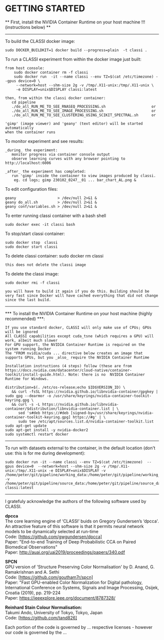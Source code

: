 
# GETTING STARTED


** First, install the NVIDIA Container Runtime on your host machine !!! (instructions below) **

---
 To build the CLASSI docker image:

    sudo DOCKER_BUILDKIT=1 docker build --progress=plain  -t classi .

 To run a CLASSI experiment from within the docker image just built:

    from host console:
        sudo docker container rm -f classi
        sudo docker run  -it --name classi --env TZ=$(cat /etc/timezone) --gpus device=0 \
         --network=host --shm-size 2g -v /tmp/.X11-unix:/tmp/.X11-unix \
         -e DISPLAY=unix$DISPLAY classi:latest

    then, from within the classi docker container:
       cd pipeline
       ./do_all_RUN_ME_TO_SEE_RNASEQ_PROCESSING.sh                     or
       ./do_all_RUN_ME_TO_SEE_IMAGE_PROCESSING.sh                      or
       ./do_all_RUN_ME_TO_SEE_CLUSTERING_USING_SCIKIT_SPECTRAL.sh      or

    'gimp' (image viewer) and 'geany' (text editor) will be started automatically
    when the container runs

 To monitor experiment and see results:

    _during_ the experiment:
       monitor progress via container console output
       observe learning curves with any browser pointing to http://localhost:6006
       
    _after_ the experiment has completed:
       run 'gimp' inside the container to view images produced by classi. 
        eg. cd logs; gimp 230102_0247__01 ... bar_chart_AL.png &

 To edit configuration files:

    geany                   > /dev/null 2>&1 &
    geany do_all.sh         > /dev/null 2>&1 &
    geany conf/variables.sh > /dev/null 2>&1 &

 To enter running classi container with a bash shell

    sudo docker exec -it classi bash

 To stop/start classi container:

    sudo docker stop  classi
    sudo docker start classi

 To delete classi container:
    sudo docker rm classi

    this does not delete the classi image

 To delete the classi image:

    sudo docker rmi -f classi

    you will have to build it again if you do this. Building should be very fast since Docker will have cached everything that did not change since the last build.

---

 *** To install the NVIDIA Container Runtime on your host machine (highly recommended) ***:

    If you use standard docker, CLASSI will only make use of CPUs; GPUs will be ignored
    All CLASSI capabilities except cuda_tsne (which requires a GPU) will work, albeit much slower
    For GPU support, the NVIDIA Container Runtime is required on the system running Docker
    The "FROM nvidia/cuda ... directive below creates an image that supports GPUs, but you _also_ require the NVIDIA Container Runtime
    
    Installation instructions (4 steps) follow (these are from https://docs.nvidia.com/datacenter/cloud-native/container-toolkit/install-guide.html). Note: there is no  NVIDIA Container Runtime for Windows.

    distribution=$(. /etc/os-release;echo $ID$VERSION_ID) \
       && curl -fsSL https://nvidia.github.io/libnvidia-container/gpgkey | sudo gpg --dearmor -o /usr/share/keyrings/nvidia-container-toolkit-keyring.gpg \
       && curl -s -L https://nvidia.github.io/libnvidia-container/$distribution/libnvidia-container.list | \
          sed 's#deb https://#deb [signed-by=/usr/share/keyrings/nvidia-container-toolkit-keyring.gpg] https://#g' | \
          sudo tee /etc/apt/sources.list.d/nvidia-container-toolkit.list
    sudo apt-get update
    sudo apt-get install -y nvidia-docker2
    sudo systemctl restart docker

---

 To run with datasets external to the container, in the default location (don't use: this is for me during development):

    sudo docker run -it --name classi --env TZ=$(cat /etc/timezone)  --gpus device=0  --network=host --shm-size 2g -v /tmp/.X11-unix:/tmp/.X11-unix -e DISPLAY=unix$DISPLAY -v /home/peter/git/pipeline/working_data:/home/peter/git/pipeline/working_data -v /home/peter/git/pipeline/source_data:/home/peter/git/pipeline/source_data  classi:latest

---


I gratefuly acknowledge the authors of the following software used by CLASSI.  

**dpcca**  
The core learning engine of ‘CLASSI’ buids on Gregory Gundersen’s ‘dpcca'. An attractive feature of this software is that it permits neural network models to be dynamically selected at run-time  
Code: [https://github.com/gwgundersen/dpcca]  
Paper: "End-to-end Training of Deep Probabilistic CCA on Paired Biomedical Observations"  
Paper: http://auai.org/uai2019/proceedings/papers/340.pdf  

**SPCN**  
GPU version of 'Structure Preserving Color Normalisation' by D. Anand, G. Ramakrishnan and A. Sethi  
Code:  [https://github.com/goutham7r/spcn]  
Paper: "Fast GPU-enabled Color Normalization for Digital pathology, International Conference on Systems, Signals and Image Processing, Osijek, Croatia (2019), pp. 219-224  
Paper: https://ieeexplore.ieee.org/document/8787328/  

**Reinhard Stain Colour Normalisation:**  
Takumi Ando, University of Tokyo, Tokyo, Japan  
Code: [https://github.com/tand826]  
  
  
  
Each portion of the code is governed by ... respective licenses - however our code is governed by the ...

